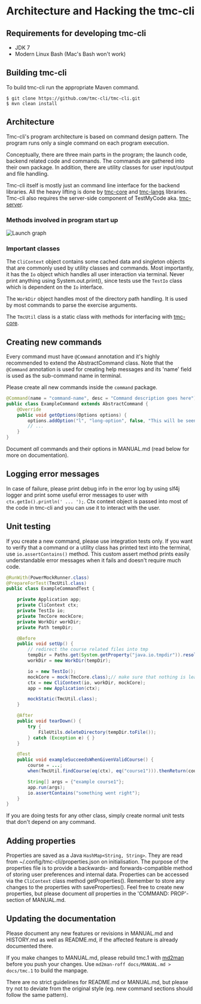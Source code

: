 Architecture and Hacking the tmc-cli
====================================

## Requirements for developing tmc-cli
 * JDK 7
 * Modern Linux Bash (Mac's Bash won't work)


## Building tmc-cli
To build tmc-cli run the appropriate Maven command.

	$ git clone https://github.com/tmc-cli/tmc-cli.git
	$ mvn clean install

## Architecture

Tmc-cli's program architecture is based on command design pattern. The program runs only a single command on each program execution.

Conceptually, there are three main parts in the program; the launch code, backend related code and commands. The commands are gathered into their own package. In addition, there are utility classes for user input/output and file handling.

Tmc-cli itself is mostly just an command line interface for the backend libraries. All the heavy lifting is done by [tmc-core](https://github.com/testmycode/tmc-core) and [tmc-langs](https://github.com/testmycode/tmc-langs) libraries. Tmc-cli also requires the server-side component of TestMyCode aka. [tmc-server](https://github.com/testmycode/tmc-server).

### Methods involved in program start up
![Launch graph](https://rawgit.com/tmc-cli/tmc-cli/master/startup_control_flow.svg)

### Important classes

The `CliContext` object contains some cached data and singleton objects that are commonly used by utility classes and commands. Most importantly, it has the `Io` object which handles all user interaction via terminal. Never print anything using System.out.print(), since tests use the `TestIo` class which is dependent on the `Io` interface.

The `WorkDir` object handles most of the directory path handling. It is used by most commands to parse the exercise arguments.

The `TmcUtil` class is a static class with methods for interfacing with [tmc-core](https://github.com/testmycode/tmc-core/).

## Creating new commands

Every command must have `@Command` annotation and it's highly recommended to extend the AbstractCommand class. Note that the `@Command` annotation is used for creating help messages and its 'name' field is used as the sub-command name in terminal.

Please create all new commands inside the `command` package.

```java
@Command(name = "command-name", desc = "Command description goes here")
public class ExampleCommand extends AbstractCommand {
    @Override
    public void getOptions(Options options) {
        options.addOption("l", "long-option", false, "This will be seen in the help message.");
        // ...
    }
}
```

Document *all* commands and their options in MANUAL.md (read below for more on documentation).

## Logging error messages

In case of failure, please print debug info in the error log by using slf4j logger and print some useful error messages to user with `ctx.getIo().println(' ... ');`. Ctx context object is passed into most of the code in tmc-cli and you can use it to interact with the user.

## Unit testing

If you create a new command, please use integration tests only. If you want to verify that a command or a utility class has printed text into the terminal, use `io.assertContains()` method. This custom assert method prints easily understandable error messages when it fails and doesn't require much code.

```java
@RunWith(PowerMockRunner.class)
@PrepareForTest(TmcUtil.class)
public class ExampleCommandTest {

    private Application app;
    private CliContext ctx;
    private TestIo io;
    private TmcCore mockCore;
    private WorkDir workDir;
    private Path tempDir;

    @Before
    public void setUp() {
        // redirect the course related files into tmp
        tempDir = Paths.get(System.getProperty("java.io.tmpdir")).resolve("exampleTest");
        workDir = new WorkDir(tempDir);

        io = new TestIo();
        mockCore = mock(TmcCore.class);// make sure that nothing is leaked to tmcCore
        ctx = new CliContext(io, workDir, mockCore);
        app = new Application(ctx);

        mockStatic(TmcUtil.class);
    }

    @After
    public void tearDown() {
        try {
            FileUtils.deleteDirectory(tempDir.toFile());
        } catch (Exception e) { }
    }

    @Test
    public void exampleSucceedsWhenGivenValidCourse() {
        course = ...;
        when(TmcUtil.findCourse(eq(ctx), eq("course1"))).thenReturn(course);

        String[] args = {"example course1"};
        app.run(args);
        io.assertContains("something went right");
    }
}
```

If you are doing tests for any other class, simply create normal unit tests that don't depend on any command.

## Adding properties

Properties are saved as a Java `HashMap<String, String>`. They are read from ~/.config/tmc-cli/properties.json on initialisation. The purpose of the properties file is to provide a backwards- and forwards-compatible method of storing user preferences and internal data. Properties can be accessed via the `CliContext` class method getProperties(). Remember to store any changes to the properties with saveProperties(). Feel free to create new properties, but please document *all* properties in the 'COMMAND: PROP'-section of MANUAL.md.

## Updating the documentation

Please document any new features or revisions in MANUAL.md and HISTORY.md as well as README.md, if the affected feature is already documented there.

If you make changes to MANUAL.md, please rebuild tmc.1 with [md2man](https://github.com/sunaku/md2man) before you push your changes. Use `md2man-roff docs/MANUAL.md > docs/tmc.1` to build the manpage.

There are no strict guidelines for README.md or MANUAL.md, but please try not to deviate from the original style (eg. new command sections should follow the same pattern).
